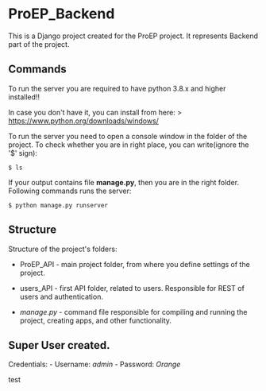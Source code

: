 ProEP_Backend
=============

This is a Django project created for the ProEP project. It represents Backend
part of the project.

Commands
--------

To run the server you are required to have python 3.8.x and higher installed!!

In case you don't have it, you can install from here: \>
https://www.python.org/downloads/windows/

To run the server you need to open a console window in the folder of the
project. To check whether you are in right place, you can write(ignore the '\$'
sign):

~~~~~~~~~~~~~~~~~~~~~~~~~~~~~~~~~~~~~~~~~~~~~~~~~~~~~~~~~~~~~~~~~~~~~~~~~~~~~~~~
$ ls
~~~~~~~~~~~~~~~~~~~~~~~~~~~~~~~~~~~~~~~~~~~~~~~~~~~~~~~~~~~~~~~~~~~~~~~~~~~~~~~~

If your output contains file **manage.py**, then you are in the right folder.
Following commands runs the server:

~~~~~~~~~~~~~~~~~~~~~~~~~~~~~~~~~~~~~~~~~~~~~~~~~~~~~~~~~~~~~~~~~~~~~~~~~~~~~~~~
$ python manage.py runserver
~~~~~~~~~~~~~~~~~~~~~~~~~~~~~~~~~~~~~~~~~~~~~~~~~~~~~~~~~~~~~~~~~~~~~~~~~~~~~~~~

Structure
---------

Structure of the project's folders:

-   ProEP_API - main project folder, from where you define settings of the
    project.

-   users_API - first API folder, related to users. Responsible for REST of
    users and authentication.

-   *manage*.*py* - command file responsible for compiling and running the
    project, creating apps, and other functionality.

Super User created.
-------------------

Credentials: - Username: *admin* - Password: *Orange*

test
